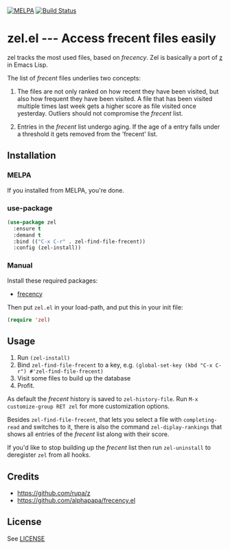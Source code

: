 [![MELPA](https://melpa.org/packages/zel-badge.svg)](https://melpa.org/#/zel) [![Build Status](https://travis-ci.org/rudolfochrist/zel.svg?branch=master)](https://travis-ci.org/rudolfochrist/zel)
# zel.el --- Access frecent files easily

zel tracks the most used files, based on _frecency_.  Zel is basically
a port of [z](https://github.com/rupa/z) in Emacs Lisp.

The list of _frecent_ files underlies two concepts:

1. The files are not only ranked on how recent they have been visited,
   but also how frequent they have been visited.  A file that has been
   visited multiple times last week gets a higher score as file
   visited once yesterday.  Outliers should not compromise the
   _frecent_ list.

2. Entries in the _frecent_ list undergo aging.  If the age of a entry
   falls under a threshold it gets removed from the 'frecent' list.

## Installation

### MELPA

If you installed from MELPA, you're done.

###  use-package

```lisp
(use-package zel
  :ensure t
  :demand t
  :bind (("C-x C-r" . zel-find-file-frecent))
  :config (zel-install))
```

### Manual

Install these required packages:

- [frecency](https://github.com/alphapapa/frecency.el)

Then put `zel.el` in your load-path, and put this in your init
file:

```lisp
(require 'zel)
```

## Usage

1. Run `(zel-install)`
2. Bind `zel-find-file-frecent` to a key,
   e.g. `(global-set-key (kbd "C-x C-r") #'zel-find-file-frecent)`
3. Visit some files to build up the database
4. Profit.

As default the _frecent_ history is saved to `zel-history-file`.
Run `M-x customize-group RET zel` for more customization options.

Besides `zel-find-file-frecent`, that lets you select a file with
`completing-read` and switches to it, there is also the command
`zel-diplay-rankings` that shows all entries of the _frecent_ list
along with their score.

If you'd like to stop building up the _frecent_ list then run
`zel-uninstall` to deregister `zel` from all hooks.

## Credits

- https://github.com/rupa/z
- https://github.com/alphapapa/frecency.el

## License

See [LICENSE](LICENSE)
